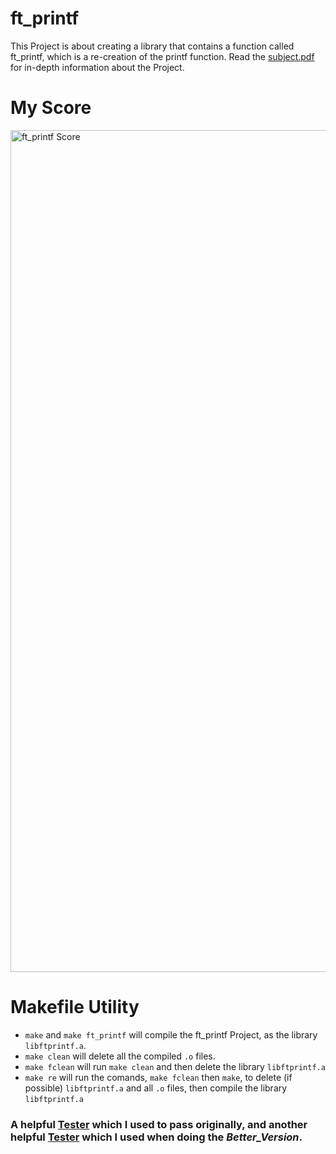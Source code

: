 # ft_printf
This Project is about creating a library that contains a function called ft_printf, which is a re-creation of the printf function.
Read the [subject.pdf](https://github.com/Tempest989/ft_printf/blob/main/en.subject.pdf) for in-depth information about the Project.
# My Score
<img width="1347" alt="ft_printf Score" src="https://user-images.githubusercontent.com/55472613/178435046-1fe9b18c-df8b-40bd-ac35-78aa37d0553d.png">

# Makefile Utility
- `make` and `make ft_printf` will compile the ft_printf Project, as the library `libftprintf.a`.
- `make clean` will delete all the compiled `.o` files.
- `make fclean` will run `make clean` and then delete the library `libftprintf.a`
- `make re` will run the comands, `make fclean` then `make`, to delete (if possible) `libftprintf.a` and all `.o` files, then compile the library `libftprintf.a`
### A helpful [Tester](https://github.com/Tripouille/printfTester) which I used to pass originally, and another helpful [Tester](https://github.com/Abaker-Hype/42-Cursus-Tester) which I used when doing the *Better_Version*.
